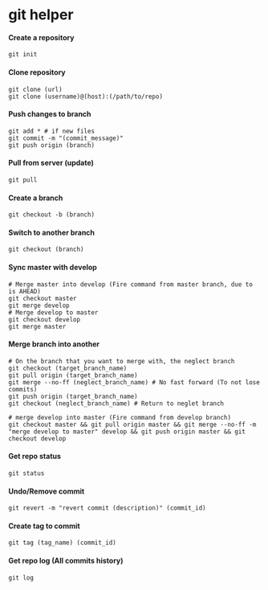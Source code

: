 # git helper

#### Create a repository

```shell
git init
```


#### Clone repository

```shell
git clone (url)
git clone (username)@(host):(/path/to/repo)
```


#### Push changes to branch

```shell
git add * # if new files
git commit -m "(commit_message)"
git push origin (branch)
```


#### Pull from server (update)

```shell
git pull
```


#### Create a branch

```shell
git checkout -b (branch)
```


#### Switch to another branch

```shell
git checkout (branch)
```


#### Sync master with develop
```shell
# Merge master into develop (Fire command from master branch, due to is AHEAD)
git checkout master
git merge develop
# Merge develop to master
git checkout develop
git merge master
```


#### Merge branch into another

```shell
# On the branch that you want to merge with, the neglect branch
git checkout (target_branch_name)
git pull origin (target_branch_name)
git merge --no-ff (neglect_branch_name) # No fast forward (To not lose commits)
git push origin (target_branch_name)
git checkout (neglect_branch_name) # Return to neglet branch
```

```shell
# merge develop into master (Fire command from develop branch)
git checkout master && git pull origin master && git merge --no-ff -m "merge develop to master" develop && git push origin master && git checkout develop
```


#### Get repo status

```shell
git status
```


#### Undo/Remove commit

```shell
git revert -m "revert commit (description)" (commit_id)
```


#### Create tag to commit

```shell
git tag (tag_name) (commit_id)
```


#### Get repo log (All commits history)

```shell
git log
```
